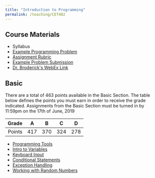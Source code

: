 ```yaml
---
title: "Introduction to Programming"
permalink: /teaching/CET402
---
```



## Course Materials
* Syllabus
* [Example Programming Problem](/files/CET402ExampleSpec.pdf)  
* [Assignment Rubric](/files/CET402CodingRubric.pdf)  
* [Example Problem Submission](/files/CET402ExampleWriteUp.pdf)  
* [Dr. Broderick's WebEx Link](https://ccsu.webex.com/join/broderick)  

## Basic

There are a total of 463 points available in the Basic Section.
The table below defines the points you must earn in order to receive the grade indicated.
Assignments from the Basic Section must be turned in by 11:59pm on the 17th of June, 2019

| Grade | A | B | C | D |
|------:| :-: | :-: | :-: | :-: |
| Points | 417 | 370 | 324 | 278 |

* [Programming Tools](/teaching/CET402_01)  
* [Intro to Variables](/teaching/CET402_02)  
* [Keyboard Input](/teaching/CET402_04)  
* [Conditional Statements](/teaching/CET402_05)  
* [Exception Handling](/teaching/CET402_06)  
* [Working with Random Numbers](/teaching/CET402_07)  


